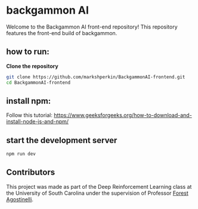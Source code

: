 # backgammon AI

Welcome to the Backgammon AI front-end repository! This repository features the front-end build of backgammon.

## how to run:
**Clone the repository**
   ```sh
   git clone https://github.com/markshperkin/BackgammonAI-frontend.git
   cd BackgammonAI-frontend
```
## install npm:
Follow this tutorial: https://www.geeksforgeeks.org/how-to-download-and-install-node-js-and-npm/
## start the development server
```sh
npm run dev
```

## Contributors
This project was made as part of the Deep Reinforcement Learning class at the University of South Carolina under the supervision of Professor [Forest Agostinelli](https://cse.sc.edu/~foresta/).


